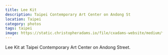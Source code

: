 ```yaml
---
title: Lee Kit
description: Taipei Contemporary Art Center on Andong St
location: Taipei
category: photos
tags: taipei
image: https://static.christopheradams.io/file/cxadams-website/medium/flickr/8519/8534517874_34390624c1_k.jpg
---
```


Lee Kit at Taipei Contemporary Art Center on Andong Street.
